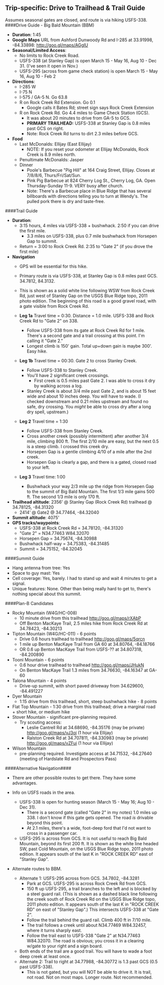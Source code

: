 Trip-specific: Drive to Trailhead & Trail Guide
--------------------------------------------------------
Assumes seasonal gates are closed, and route is via hiking USFS-338.
####Drive Guide - Big Bald Mountain (BBM)
* **Duration**: 1:45
* **Google Maps** URL from Ashford Dunwoody Rd and I-285 at 33.91998, -84.33898: http://goo.gl/maps/AGglU
* **Seasonal/Limited Access**: 
    * No limits to Rock Creek Road.
    * USFS-338 (at Stanley Gap) is open March 15 - May 16, Aug 10 - Dec 31. (I've seen it open in Nov.)
    * USFS-295 (across from game check station) is open March 15 - May 16, Aug 10 - Feb 2
* **Directions**:
    * I-285 W
    * I-75 N
    * I-575 / GA-5 N.  Go 63.8
    * R on Rock Creek Rd Extension. Go 0.1
        * Google calls it Bates Rd; street sign says Rock Creek Extension
    * R on Rock Creek Rd.  Go 4.4 miles to Game Check Station (GCS).
        * It was about 20 minutes to drive from GA-5 to GCS.
        * **PRIMARY TRAILHEAD:** USFS-338 at Stanley Gap is 0.8 miles past GCS on right.
        * Note: Rock Creek Rd turns to dirt 2.3 miles before GCS.
* **Food**
    * Last McDonalds: Ellijay (East Ellijay)
        * NOTE: If you reset your odometer at Ellijay McDonalds, Rock Creek is 8.9 miles north.
    * Penultimate McDonalds: Jasper
    * Dinner
        * Poole's Barbecue "Pig Hill" at 164 Craig Street, Ellijay. Closes at 7/8/8/6, Thurs/Fri/Sat/Sun.
        * Pink Pig Barbecue at 824 Cherry Log St., Cherry Log, GA.  Open Thursday-Sunday 11-9.  VERY busy after church.
        * Note: There's a Barbecue place in Blue Ridge that has several billboards with directions telling you to turn at Wendy's. The pulled pork there is dry and taste-free.

####Trail Guide

* **Duration**: 
    * 3:15 hours, 4 miles via USFS-338 + bushwhack.  2:50 if you can drive the first mile.
        * 3.3 miles on USFS-338, plus 0.7 mile bushwhack from Horsepen Gap to summit.
    * Return = 3:00 to Rock Creek Rd.  2:35 to "Gate 2" (if you drove the first mile)
* **Navigation** 
    * GPS will be essential for this hike.
    * Primary route is via USFS-338, at Stanley Gap is 0.8 miles past GCS. 34.7812, 84.3132.
    * This is shown as a solid white line following WSW from Rock Creek Rd, just west of Stanley Gap on the USGS Blue Ridge topo, 2011 photo edition.  The beginning of this road is a good gravel road, with a gate visible from Rock Creek Rd.

    * **Leg 1a** Travel time = 0:30. Distance = 1.0 mile. USFS-338 and Rock Creek Rd to "Gate 2" on 338.
        * Follow USFS-338 from its gate at Rock Creek Rd for 1 mile.  There's a second gate and a trail crossing at this point.  I'm calling it "Gate 2."
        * Longest climb is 150' gain. Total up+down gain is maybe 300'. Easy hike.
    * **Leg 1b** Travel time = 00:30. Gate 2 to cross Stanley Creek.
        * Follow USFS-338 to Stanley Creek.
        * You'll have 2 significant creek crossings.
            * First creek is 0.5 miles past Gate 2. I was able to cross it dry by walking across a log.
        * Stanley Creek is about 3/4 mile past Gate 2, and is about 15 feet wide and about 10 inches deep.  You will have to wade.  (I checked downstream and 0.21 miles upstream and found no safe, dry crossing.  You *might* be able to cross dry after a long dry spell, upstream.)      
    * **Leg 2** Travel time = 1:30
        * Follow USFS-338 from Stanley Creek.
        * Cross another creek (possibly intermittent) after another 3/4 mile, climbing 800 ft.  The first 2/10 mile are easy, but the next 0.5 is a steep climb.  I crossed this creek dry.
        * Horsepen Gap is a gentle climbing 4/10 of a mile after the 2nd creek.
        * Horsepen Gap is clearly a gap, and there is a gated, closed road to your left.
     * **Leg 3** Travel time: 1:00
        * Bushwhack your way 2/3 mile up the ridge from Horsepen Gap to the summit of Big Bald Mountain.  The first 1/3 mile gains 500 ft.  The second 1/3 mile is only 170 ft.
* **Trailhead altitude**: 2356' @ Stanley Gap (Rock Creek Rd) trailhead @ 34.78125, -84.31320
    * 2414' @ Gate2 @ 34.77464, -84.32040
* **Summit altitude**: 4075'
* **GPS tracks/waypoints**:
    * USFS-338 at Rock Creek Rd = 34.78120, -84.31320
    * "Gate 2" = N34.77463 W84.32070
    * Horsepen Gap = 34.75674, -84.30988
    * Bushwhack half-way = 34.75383, -84.31485
    * Summit = 34.75152, -84.32045

####Summit Guide

* Hang antenna from tree: Yes
* Space to guy mast: Yes
* Cell coverage: Yes, barely.  I had to stand up and wait 4 minutes to get a signal.
* Unique features: None.  Other than being really hard to get to, there's nothing special about this summit.

####Plan-B Candidates

* Rocky Mountain (W4G/HC-008)
    * 10 minute drive from this trailhead http://goo.gl/maps/rXAbP
    * Off Benton MacKaye Trail, 2.5 miles hike from Rock Creek Rd at 34.78423, -84.30213 
* Tipton Mountain (W4G/HC-011) - 6 points
    * Drive 0.6 hours trailhead to trailhead http://goo.gl/maps/5qrcn
    * 1 mile up Benton MacKaye Trail from GA 60 at 34.80764, -84.18766
    * OR 0.6 up Benton MacKaye Trail from USFS-?? at 34.807318, -84.200890
* Tooni Mountain - 6 points
    * 0.6 hour drive trailhead to trailhead http://goo.gl/maps/JHukN
    * On Benton MacKaye Trail 1.3 miles from 34.76630, -84.16347 at GA-60
* Talona Mountain - 4 points
    * Drive-up summit, with short paved driveway from 34.629600, -84.491227
* Dyer Mountain
     * 1:15 drive from this trailhead, short, steep bushwhack hike - 8 points
* Flat Top Mountain - 1:30 drive from this trailhead; drive a marginal road + short hike, or medium hike
* Stover Mountain - significant pre-planning required.
    * Try scouting access:
        * Leslie Cantrell Rd at 34.68690, -84.35176 (may be private) http://goo.gl/maps/vJ3oi (1 hour via Ellijay)
        * Ralston Creek Rd at 34.707811, -84.330983 (may be private) http://goo.gl/maps/vZFui (1 hour via Ellijay)
* Wilson Mountain
    * pre-planning required.  Investigate access at 34.71532, -84.27640 (meeting of Hardslate Rd and Prospectors Pass)

####Alternative Navigation####
* There are other possible routes to get there.  They have some advantages.
* Info on USFS roads in the area.
    * USFS-338 is open for hunting season (March 15 - May 16; Aug 10 - Dec 31).
        * There is a second gate (called "Gate 2" in my notes) 1.0 miles up 338.  I don't know if this gate gets opened.  The road *is* drivable beyond this point.
        * At 2.1 miles, there's a wide, foot-deep ford that I'd not want to cross in a passenger car.
    * USFS-295 is across from GCS.  It is not useful to reach Big Bald Mountain, beyond its first 200 ft. It is shown as the white line headed SW, past Cold Mountain, on the USGS Blue Ridge topo, 2011 photo edition. It appears south of the last K in "ROCK CREEK RD" east of "Stanley Gap".

* Alternate routes to BBM.
    * Alternate 1: USFS-295 across from GCS. 34.7802, -84.3281
        * Park at GCS.  USFS-295 is across Rock Creek Rd from GCS.
        * 150 ft up USFS-295, a trail branches to the left and is blocked by a steel guard rail.  (This is shown as a dashed black line following the creek south of Rock Creek Rd on the USGS Blue Ridge topo, 2011 photo edition. It appears south of the last K in "ROCK CREEK RD" on east of "Stanley Gap".)  This intersects USFS-338 at "Gate 2".
        * Follow the trail behind the guard rail.  Climb 400 ft in 7/10 mile.
        * The trail follows a creek until about N34.77469 W84.32457, where it turns sharply east.
        * Follow the trail east to USFS-338 "Gate 2" at N34.77463 W84.32070.  The road is obvious; you cross it in a clearing w/gate to your right and a sign board.
    * Both ends of the trail are a good trail.  You will have to wade a foot deep creek at least once.
    * Alternate 2: Trail to right at 34.77988, -84.30772 is 1.3 past GCS (0.5 past USFS-338).
        * This is not gated, but you will NOT be able to drive it.  It is trail, not road.  Not on most maps.  Longer route.  Not recommended.
